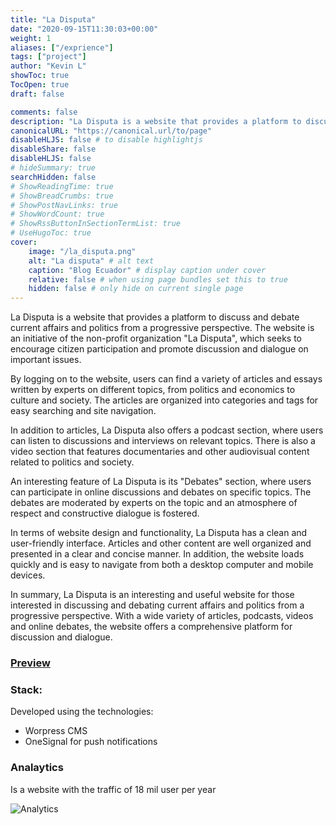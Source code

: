 ```yaml
---
title: "La Disputa"
date: "2020-09-15T11:30:03+00:00"
weight: 1
aliases: ["/exprience"]
tags: ["project"]
author: "Kevin L"
showToc: true  
TocOpen: true
draft: false

comments: false
description: "La Disputa is a website that provides a platform to discuss and debate."
canonicalURL: "https://canonical.url/to/page"
disableHLJS: false # to disable highlightjs
disableShare: false
disableHLJS: false
# hideSummary: true
searchHidden: false
# ShowReadingTime: true
# ShowBreadCrumbs: true
# ShowPostNavLinks: true
# ShowWordCount: true
# ShowRssButtonInSectionTermList: true
# UseHugoToc: true
cover:
    image: "/la_disputa.png"
    alt: "La disputa" # alt text
    caption: "Blog Ecuador" # display caption under cover
    relative: false # when using page bundles set this to true
    hidden: false # only hide on current single page
---
```


La Disputa is a website that provides a platform to discuss and debate current affairs and politics from a progressive perspective. The website is an initiative of the non-profit organization "La Disputa", which seeks to encourage citizen participation and promote discussion and dialogue on important issues.

By logging on to the website, users can find a variety of articles and essays written by experts on different topics, from politics and economics to culture and society. The articles are organized into categories and tags for easy searching and site navigation.

In addition to articles, La Disputa also offers a podcast section, where users can listen to discussions and interviews on relevant topics. There is also a video section that features documentaries and other audiovisual content related to politics and society.

An interesting feature of La Disputa is its "Debates" section, where users can participate in online discussions and debates on specific topics. The debates are moderated by experts on the topic and an atmosphere of respect and constructive dialogue is fostered.

In terms of website design and functionality, La Disputa has a clean and user-friendly interface. Articles and other content are well organized and presented in a clear and concise manner. In addition, the website loads quickly and is easy to navigate from both a desktop computer and mobile devices.

In summary, La Disputa is an interesting and useful website for those interested in discussing and debating current affairs and politics from a progressive perspective. With a wide variety of articles, podcasts, videos and online debates, the website offers a comprehensive platform for discussion and dialogue.

### [Preview](https://ladisputa.org/)

### Stack:

Developed using the technologies:

- Worpress CMS
- OneSignal for push notifications

### Analaytics

Is a website with the traffic of 18 mil user per year

![Analytics](./traffic_la_disputa.png "Analytics")
